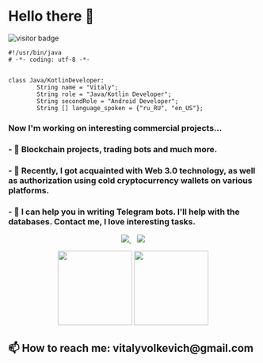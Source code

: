 # Hello there 👋

![visitor badge](https://visitor-badge.laobi.icu/badge?page_id=87798074&left_text=My%20Page%20Visitors)
```Java, Kotlin
#!/usr/bin/java
# -*- coding: utf-8 -*-


class Java/KotlinDeveloper:
        String name = "Vitaly";
        String role = "Java/Kotlin Developer";
        String secondRole = "Android Developer";
        String [] language_spoken = {"ru_RU", "en_US"};
```

<H3> Now I'm working on interesting commercial projects...</H3>
<H3> - 🔭 Blockchain projects, trading bots and much more.</H3>
<H3> - 🌱 Recently, I got acquainted with Web 3.0 technology, as well as authorization using cold cryptocurrency wallets on various platforms.</H3>
<H3> - 🤔 I can help you in writing Telegram bots. I'll help with the databases. Contact me, I love interesting tasks.</H3>


<p align="center" dir="auto">
   <a href="https://t.me." rel="nofollow">
  <a href="https://www.linkedin.com/in/vitali-volkevich-000645236/" rel="nofollow">
    <img src="https://camo.githubusercontent.com/a493f6833f99fb3c85788d6d9305e6b7a42b838e5ee5d138fd9a8214a7e77472/68747470733a2f2f696d672e736869656c64732e696f2f62616467652f6c696e6b6564696e2d2532333030373742352e7376673f267374796c653d666f722d7468652d6261646765266c6f676f3d6c696e6b6564696e266c6f676f436f6c6f723d7768697465" data-canonical-src="https://img.shields.io/badge/linkedin-%230077B5.svg?&amp;style=for-the-badge&amp;logo=linkedin&amp;logoColor=white" style="max-width: 100%;">
  </a>&nbsp;&nbsp;
      </a> <b><b><a href="https://www.instagram.com/xx.vitaliy.xx/" rel="nofollow">
    <img src="https://img.shields.io/badge/Instagram-E4405F?style=for-the-badge&logo=instagram&logoColor=white" data-canonical-src="https://img.shields.io/badge/Instagram-E4405F?style=for-the-badge&logo=instagram&logoColor=white">
 </p>
<p align='center'>
   <a href="https://github-readme-stats.vercel.app/api?username=volkevich&show_icons=true&count_private=true">
       <img height=150 src="https://github-readme-stats.vercel.app/api?username=volkevich&show_icons=true&count_private=true"/></a>
   <a href="https://github.com/volkevich/github-readme-stats">
       <img height=150 src="https://github-readme-stats.vercel.app/api/top-langs/?username=volkevich&layout=compact"/></a>
</p>

  <H2>📫 How to reach me: vitalyvolkevich@gmail.com</H2> 

